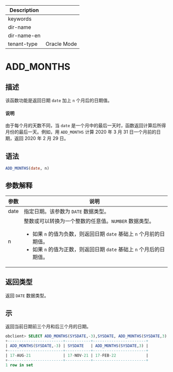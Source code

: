 | Description   |                 |
|---------------|-----------------|
| keywords      |                 |
| dir-name      |                 |
| dir-name-en   |                 |
| tenant-type   | Oracle Mode     |

# ADD_MONTHS

## 描述

该函数功能是返回日期 `date` 加上 `n` 个月后的日期值。
  <main id="notice" type='explain'>
    <h4>说明</h4>
    <p>由于每个月的天数不同，当 <code>date</code> 是一个月中的最后一天时，函数返回计算后所得月份的最后一天。例如，用 <code>ADD_MONTHS</code> 计算 2020 年 3 月 31 日一个月前的日期，返回 2020 年 2 月 29 日。</p>
  </main>

## 语法

```sql
ADD_MONTHS(date, n)
```

## 参数解释

|  参数  |                                                                                                                说明                                                                                                                 |
|------|-----------------------------------------------------------------------------------------------------------------------------------------------------------------------------------------------------------------------------------|
| date | 指定日期。该参数为 `DATE` 数据类型。                                                                                                                                                                                                            |
| n    | 整数或可以转换为一个整数的任意值。`NUMBER` 数据类型。 <ul><li> 如果 `n` 的值为负数，则返回日期 `date` 基础上 `n` 个月前的日期值。   </li><li> 如果 `n` 的值为正数，则返回日期 `date` 基础上 `n` 个月后的日期值。</li></ul>    |

## 返回类型

返回 `DATE` 数据类型。

## 示

返回当前日期前三个月和后三个月的日期。

```sql
obclient> SELECT ADD_MONTHS(SYSDATE,-3),SYSDATE, ADD_MONTHS(SYSDATE,3) FROM DUAL;
+------------------------+-----------+-----------------------+
| ADD_MONTHS(SYSDATE,-3) | SYSDATE   | ADD_MONTHS(SYSDATE,3) |
+------------------------+-----------+-----------------------+
| 17-AUG-21              | 17-NOV-21 | 17-FEB-22             |
+------------------------+-----------+-----------------------+
1 row in set
```
